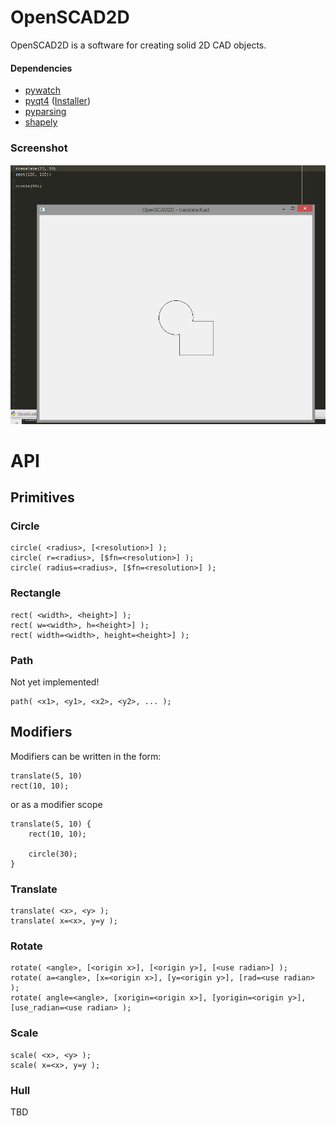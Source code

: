 OpenSCAD2D
==========

OpenSCAD2D is a software for creating solid 2D CAD objects.

#### Dependencies

* [pywatch](https://github.com/cmheisel/pywatch)
* [pyqt4](http://www.riverbankcomputing.co.uk/software/pyqt/intro) ([Installer](http://sourceforge.net/projects/pyqt/files/PyQt4/PyQt-4.11.3/PyQt4-4.11.3-gpl-Py2.7-Qt4.8.6-x32.exe))
* [pyparsing](http://pyparsing.wikispaces.com/Download+and+Installation)
* [shapely](https://pypi.python.org/pypi/Shapely#downloads)

### Screenshot

![Image of First Union](https://raw.githubusercontent.com/fablab-ka/OpenSCAD2D/master/docs/first_union.png)


API
===

## Primitives

### Circle

    circle( <radius>, [<resolution>] );
    circle( r=<radius>, [$fn=<resolution>] );
    circle( radius=<radius>, [$fn=<resolution>] );

### Rectangle

    rect( <width>, <height>] );
    rect( w=<width>, h=<height>] );
    rect( width=<width>, height=<height>] );

### Path

Not yet implemented!

    path( <x1>, <y1>, <x2>, <y2>, ... );


## Modifiers

Modifiers can be written in the form:

    translate(5, 10)
    rect(10, 10);

or as a modifier scope

    translate(5, 10) {
        rect(10, 10);
    
        circle(30);
    }

### Translate

    translate( <x>, <y> );
    translate( x=<x>, y=y );

### Rotate

    rotate( <angle>, [<origin x>], [<origin y>], [<use radian>] );
    rotate( a=<angle>, [x=<origin x>], [y=<origin y>], [rad=<use radian> );
    rotate( angle=<angle>, [xorigin=<origin x>], [yorigin=<origin y>], [use_radian=<use radian> );

### Scale

    scale( <x>, <y> );
    scale( x=<x>, y=y );

### Hull

TBD